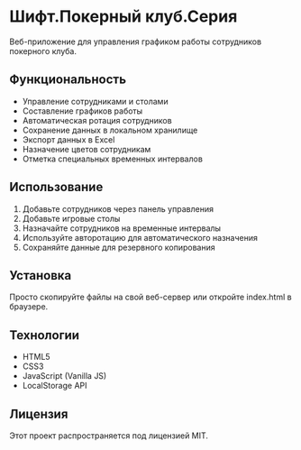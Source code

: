 # Шифт.Покерный клуб.Серия

Веб-приложение для управления графиком работы сотрудников покерного клуба.

## Функциональность

- Управление сотрудниками и столами
- Составление графиков работы
- Автоматическая ротация сотрудников
- Сохранение данных в локальном хранилище
- Экспорт данных в Excel
- Назначение цветов сотрудникам
- Отметка специальных временных интервалов

## Использование

1. Добавьте сотрудников через панель управления
2. Добавьте игровые столы
3. Назначайте сотрудников на временные интервалы
4. Используйте авторотацию для автоматического назначения
5. Сохраняйте данные для резервного копирования

## Установка

Просто скопируйте файлы на свой веб-сервер или откройте index.html в браузере.

## Технологии

- HTML5
- CSS3
- JavaScript (Vanilla JS)
- LocalStorage API

## Лицензия

Этот проект распространяется под лицензией MIT.